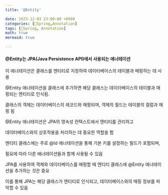 ```yaml
---
title: '@Entity'

date: 2023-12-03 23:00:00 +0900
categories: [🌼Spring,Annotation]
tags: [🌼Spring, Annotation]
math: true
mermaid: true

---
```




#### **@Entity는 JPA(Java Persistence API)에서 사용되는 애너테이션**

이 애너테이션은 클래스를 엔티티로 지정하여 데이터베이스의 테이블과 매핑하는 데 사용

@Entity 애너테이션을 클래스에 추가하면 해당 클래스는 데이터베이스의 테이블과 매핑되는 엔티티로 인식됨.

클래스의 객체는 데이터베이스의 레코드와 매핑되며, 객체의 필드는 테이블의 컬럼과 매핑 됨

@Entity 애너테이션은 JPA의 영속성 컨텍스트에서 엔티티를 관리하고 

데이터베이스와의 상호작용을 처리하는 데 중요한 역할을 함

엔티티 클래스에는 주로 @Id 애너테이션을 통해 기본 키를 설정하는 필드가 포함되며, 

필요에 따라 다른 애너테이션들과 함께 사용될 수 있음

JPA를 사용하여 객체와 데이터베이스를 매핑할 때 엔티티 클래스에 @Entity 애너테이션을 추가하는 것은 중요 

이를 통해 JPA는 해당 클래스가 엔티티로 인식되고, 데이터베이스와의 매핑 정보를 파악할 수 있음

